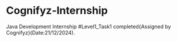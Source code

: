 # Cognifyz-Internship
Java Development Internship
#Level1_Task1 completed{Assigned by Cognifyz}(Date:21/12/2024).
